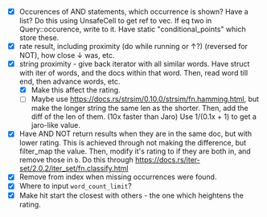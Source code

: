 -   [x] Occurences of AND statements, which occurrence is shown? Have a list?
        Do this using UnsafeCell to get ref to vec. If eq two in Query::occurence, write to it.
        Have static "conditional_points" which store these.
-   [x] rate result, including proximity (do while running or ↑?) (reversed for NOT), how close ↓ was, etc.
-   [x] string proximity - give back iterator with all similar words.
        Have struct with iter of words, and the docs within that word.
        Then, read word till end, then advance words, etc.
    -   [x] Make this affect the rating.
    -   [ ] Maybe use https://docs.rs/strsim/0.10.0/strsim/fn.hamming.html, but make the longer string the same len as the shorter. Then, add the diff of the len of them. (10x faster than Jaro)
            Use 1/(0.1x + 1) to get a jaro-like value.
-   [x] Have AND NOT return results when they are in the same doc, but with lower rating.
        This is achieved through not making the difference, but filter_map the value. Then, modify it's rating to if they are both in, and remove those in `b`.
        Do this through <https://docs.rs/iter-set/2.0.2/iter_set/fn.classify.html>
-   [x] Remove from index when missing occurrences were found.
-   [x] Where to input `word_count_limit`?
-   [x] Make hit start the closest with others - the one which heightens the rating.
